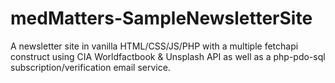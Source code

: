# medMatters-SampleNewsletterSite
A newsletter site in vanilla HTML/CSS/JS/PHP with a multiple fetchapi construct using CIA Worldfactbook & Unsplash API as well as a php-pdo-sql subscription/verification email service.
